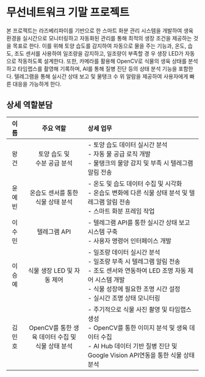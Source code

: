 # 무선네트워크 기말 프로젝트
본 프로젝트는 라즈베리파이를 기반으로 한 스마트 화분 관리 시스템을 개발하여 
생육 환경을 실시간으로 모니터링하고 자동화된 관리를 통해 최적의 생장 조건을 
제공하는 것을 목표로 한다. 이를 위해 토양 습도를 감지하여 자동으로 물을 주는 
기능과, 온도, 습도, 조도 센서를 사용하여 일조량을 감지하고, 일조량이 부족할 경
우 생장 LED가 자동으로 작동하도록 설계한다. 또한, 카메라를 활용해 OpenCV로 
식물의 생육 상태를 분석하고 타임랩스를 촬영해 기록하며, AI를 통해 질병 진단 
등의 상태 분석 기능을 포함한다. 텔레그램을 통해 실시간 상태 보고 및 물탱크 수
위 알람을 제공하여 사용자에게 빠른 대응을 가능하게 한다.   


## 상세 역할분담
|이름|주요 역할|상세 업무|
|:----:|:----:|:----|
|왕건|토양 습도 및<br>수분 공급 분석|-  토양 습도 데이터 실시간 분석<br>- 자동 물 공급 로직 개발<br>- 물탱크의 물양 감지 및 부족 시 텔레그램 알림 전송|
|윤예빈|온습도 센서를 통한<br>식물 상태 분석|- 온도 및 습도 데이터 수집 및 시각화<br>- 온습도 변화에 다른 식물 상태 분석 및 텔레그램 알림 전송<br>- 스마트 화분 프레임 작업|
|이수민|텔레그램 API|- 텔레그램 API를 통한 실시간 상태 보고 시스템 구축<br>- 사용자 명령어 인터페이스 개발|
|이승예|식물 생장 LED 및 자동 제어|- 일조량 데이터 실시간 분석<br>- 일조량 부족 시 텔레그램 알림 전송<br>- 조도 센서와 연동하여 LED 조명 자동 제어 시스템 개발<br>- 식물 성장에 필요한 조명 시간 설정<br>- 실시간 조명 상태 모니터링|
|김민호|OpenCV를 통한 생육 데이터 수집 및<br> 식물 상태 분석|- 주기적으로 식물 사진 촬영 및 타임랩스 생성<br>- OpenCV를 통한 이미지 분석 및 생육 데이터 수집<br>- AI Hub 데이터 기반 질병 진단 및 Google Vision API연동을 통한 식물 상태 분석|

